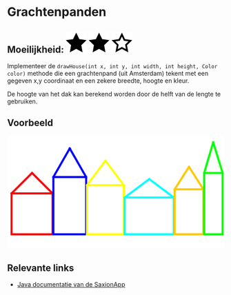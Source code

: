 # Grachtenpanden
## Moeilijkheid: ![Filled](../resources/star-filled.svg) ![Filled](../resources/star-filled.svg) ![Outlined](../resources/star-outlined.svg) 

Implementeer de `drawHouse(int x, int y, int width, int height, Color color)` methode die een grachtenpand (uit Amsterdam) tekent met een gegeven x,y coordinaat en een zekere breedte, hoogte en kleur. 

De hoogte van het dak kan berekend worden door de helft van de lengte te gebruiken.

## Voorbeeld
![Example](sample_output.png)

## Relevante links
* [Java documentatie van de SaxionApp](https://saxionapp.hboictlab.nl/nl/saxion/app/SaxionApp.html)


